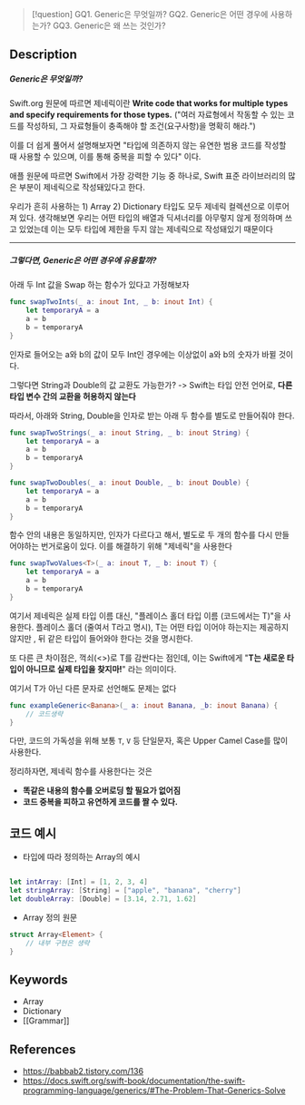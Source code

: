>[!question]
>GQ1. Generic은 무엇일까?
>GQ2. Generic은 어떤 경우에 사용하는가?
>GQ3. Generic은 왜 쓰는 것인가?

## Description

##### Generic은 무엇일까?

Swift.org 원문에 따르면 제네릭이란
**Write code that works for multiple types and specify requirements for those types.**
("여러 자료형에서 작동할 수 있는 코드를 작성하되, 그 자료형들이 충족해야 할 조건(요구사항)을 명확히 해라.")

이를 더 쉽게 풀어서 설명해보자면
"타입에 의존하지 않는 유연한 범용 코드를 작성할 때 사용할 수 있으며, 이를 통해 중복을 피할 수 있다" 이다.

애플 원문에 따르면 Swift에서 가장 강력한 기능 중 하나로, 
Swift 표준 라이브러리의 많은 부분이 제네릭으로 작성돼있다고 한다. 

우리가 흔히 사용하는 1) Array 2) Dictionary 타입도 모두 제네릭 컬렉션으로 이루어져 있다.
생각해보면 우리는 어떤 타입의 배열과 딕셔너리를 아무렇지 않게 정의하며 쓰고 있었는데
이는 모두 타입에 제한을 두지 않는 제네릭으로 작성돼있기 때문이다

---

#####  그렇다면, Generic은 어떤 경우에 유용할까?

 아래 두 Int 값을 Swap 하는 함수가 있다고 가정해보자

```swift
func swapTwoInts(_ a: inout Int, _ b: inout Int) { 
	let temporaryA = a 
	a = b 
	b = temporaryA 
}
```

인자로 들어오는 a와 b의 값이 모두 Int인 경우에는 이상없이 a와 b의 숫자가 바뀔 것이다.

그렇다면 String과 Double의 값 교환도 가능한가?
-> Swift는 타입 안전 언어로, **다른 타입 변수 간의 교환을 허용하지 않는다**

따라서, 아래와 String, Double을 인자로 받는 아래 두 함수를 별도로 만들어줘야 한다.

```swift
func swapTwoStrings(_ a: inout String, _ b: inout String) { 
	let temporaryA = a 
	a = b 
	b = temporaryA 
} 

func swapTwoDoubles(_ a: inout Double, _ b: inout Double) { 
	let temporaryA = a 
	a = b 
	b = temporaryA 
}
```

함수 안의 내용은 동일하지만, 인자가 다르다고 해서,
별도로 두 개의 함수를 다시 만들어야하는 번거로움이 있다. 이를 해결하기 위해 "제네릭"을 사용한다

```swift
func swapTwoValues<T>(_ a: inout T, _ b: inout T) { 
	let temporaryA = a 
	a = b 
	b = temporaryA 
}
```

여기서 제네릭은 실제 타입 이름 대신, "플레이스 홀더 타입 이름 (코드에서는 T)"을 사용한다.
플레이스 홀더 (줄여서 T라고 명시), 
T는 어떤 타입 이어야 하는지는 제공하지 않지만 , 뒤 같은 타입이 들어와야 한다는 것을 명시한다.

또 다른 큰 차이점은, 꺽쇠(<>)로 T를 감싼다는 점인데,
	이는 Swift에게 "**T는 새로운 타입이 아니므로 실제 타입을 찾지마!**" 라는 의미이다.

여기서 T가 아닌 다른 문자로 선언해도 문제는 없다

```swift
func exampleGeneric<Banana>(_ a: inout Banana, _b: inout Banana) {
	// 코드생략
}
```

다만, 코드의 가독성을 위해 보통 `T`, `V` 등 단일문자, 혹은 Upper Camel Case를 많이 사용한다.

정리하자면, 제네릭 함수를 사용한다는 것은
- **똑같은 내용의 함수를 오버로딩 할 필요가 없어짐**
- **코드 중복을 피하고 유연하게 코드를 짤 수 있다.**

## 코드 예시
- 타입에 따라 정의하는 Array의 예시
```swift

let intArray: [Int] = [1, 2, 3, 4]
let stringArray: [String] = ["apple", "banana", "cherry"]
let doubleArray: [Double] = [3.14, 2.71, 1.62]

```

- Array 정의 원문
```swift
struct Array<Element> {
    // 내부 구현은 생략
}
```

## Keywords
+ Array
+ Dictionary
+ [[Grammar]]

## References
- https://babbab2.tistory.com/136
- https://docs.swift.org/swift-book/documentation/the-swift-programming-language/generics/#The-Problem-That-Generics-Solve